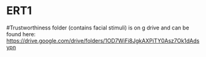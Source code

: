 # ERT1

#Trustworthiness folder (contains facial stimuli) is on g drive and can be found here: https://drive.google.com/drive/folders/1OD7WiFi8JgkAXPiTY0Asz7Ok1dAdsypn 
